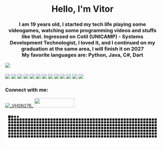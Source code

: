 <h1 align="center">Hello, I'm Vitor</h1>
<div>
  <h3 align='center'>I am 19 years old, I started my tech life playing some videogames, watching some programming videos and stuffs like that. Ingressed on Cotil (UNICAMP) - Systems Development Technologist, I loved it, and I continued on my graduation at the same area, I will finish it on 2027<br>My favorite languages are: <b>Python, Java, C#, Dart</b></h3>
</div>
<div>
  <a href="">
  <img height="180em" src="https://github-readme-stats.vercel.app/api/top-langs/?username=VHSN276&layout=compact&theme=dark">
  </a>
</div>
<br>
<div>
  <img height="50em" src="https://cdn.jsdelivr.net/gh/devicons/devicon@latest/icons/csharp/csharp-original.svg" />
  <img height="50em" src="https://cdn.jsdelivr.net/gh/devicons/devicon@latest/icons/c/c-original.svg" />
  <img height="50em" src="https://cdn.jsdelivr.net/gh/devicons/devicon@latest/icons/java/java-original.svg" />
  <img height="50em" src="https://cdn.jsdelivr.net/gh/devicons/devicon@latest/icons/python/python-original.svg" />
  <img height="50em" src="https://cdn.jsdelivr.net/gh/devicons/devicon@latest/icons/django/django-plain.svg" />
  <img height="50em" src="https://cdn.jsdelivr.net/gh/devicons/devicon@latest/icons/dart/dart-original.svg" />
  <img height="50em" src="https://cdn.jsdelivr.net/gh/devicons/devicon@latest/icons/flutter/flutter-original.svg" />
  <img height="50em" src="https://cdn.jsdelivr.net/gh/devicons/devicon@latest/icons/html5/html5-original.svg" />
  <img height="50em" src="https://cdn.jsdelivr.net/gh/devicons/devicon@latest/icons/css3/css3-original.svg" />
  <img height="50em" src="https://cdn.jsdelivr.net/gh/devicons/devicon@latest/icons/javascript/javascript-original.svg" />
  <img height="50em" src="https://cdn.jsdelivr.net/gh/devicons/devicon@latest/icons/bootstrap/bootstrap-original.svg" />
  <img height="50em" src="https://cdn.jsdelivr.net/gh/devicons/devicon@latest/icons/git/git-original.svg" />
  <img height="50em" src="https://cdn.jsdelivr.net/gh/devicons/devicon@latest/icons/mysql/mysql-original.svg" />


</div>
<h3 align="left">Connect with me:</h3>
<p align="left">
<a href="https://instagram.com/_VHSN_" target="_blank"><img width="130em" height="30em" src="https://img.shields.io/badge/Instagram-E4405F?style=for-the-badge&logo=instagram&logoColor=white" alt="_VHSN276_" /></a>
<a href="www.linkedin.com/in/vitor-nascimento-b05b5430b" target="_blank"><img width="130em" height="30em" src="https://img.shields.io/badge/LinkedIn-0077B5?style=for-the-badge&logo=linkedin&logoColor=white"></a>
</p>

<div>
  <picture>
    <source media="(prefers-color-scheme: dark)" srcset="https://raw.githubusercontent.com/VHSN276/VHSN276/output/github-contribution-grid-snake-dark.svg">
    <source media="(prefers-color-scheme: light)" srcset="https://raw.githubusercontent.com/VHSN276/VHSN276/output/github-contribution-grid-snake.svg">
    <img alt="github contribution grid snake animation" src="https://raw.githubusercontent.com/VHSN276/VHSN276/output/github-contribution-grid-snake.svg">
  </picture>
</div>
